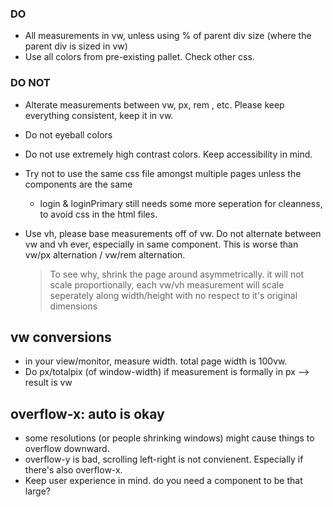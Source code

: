### DO ###
- All measurements in vw, unless using % of parent div size (where the parent div is sized in vw)
- Use all colors from pre-existing pallet. Check other css.

### DO NOT ###
- Alterate measurements between vw, px, rem , etc. Please keep everything consistent, keep it in vw.
- Do not eyeball colors
- Do not use extremely high contrast colors. Keep accessibility in mind.
- Try not to use the same css file amongst multiple pages unless the components are the same
    - login & loginPrimary still needs some more seperation for cleanness, to avoid css in the html files.

- Use vh, please base measurements off of vw. Do not alternate between vw and vh ever, especially in same component. This is worse than vw/px alternation / vw/rem alternation.
    > To see why, shrink the page around asymmetrically. it will not scale proportionally, each vw/vh measurement will scale seperately along width/height with no respect to it's original dimensions

## vw conversions ###
- in your view/monitor, measure width. total page width is 100vw.
- Do px/totalpix (of window-width) if measurement is formally in px --> result is vw


## overflow-x: auto is okay ##
- some resolutions (or people shrinking windows) might cause things to overflow downward.
- overflow-y is bad, scrolling left-right is not convienent. Especially if there's also overflow-x. 
- Keep user experience in mind. do you need a component to be that large?
